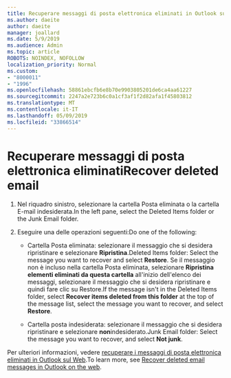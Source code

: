 ```yaml
---
title: Recuperare messaggi di posta elettronica eliminati in Outlook sul Web
ms.author: daeite
author: daeite
manager: joallard
ms.date: 5/9/2019
ms.audience: Admin
ms.topic: article
ROBOTS: NOINDEX, NOFOLLOW
localization_priority: Normal
ms.custom:
- "8000011"
- "1996"
ms.openlocfilehash: 58861ebcfb6e8b70e9903805201de6ca4aa61227
ms.sourcegitcommit: 2247a2e723b6c0a1cf3af1f2d82afa1f45803812
ms.translationtype: MT
ms.contentlocale: it-IT
ms.lasthandoff: 05/09/2019
ms.locfileid: "33866514"
---
```

# <a name="recover-deleted-email"></a><span data-ttu-id="89479-102">Recuperare messaggi di posta elettronica eliminati</span><span class="sxs-lookup"><span data-stu-id="89479-102">Recover deleted email</span></span>

1. <span data-ttu-id="89479-103">Nel riquadro sinistro, selezionare la cartella Posta eliminata o la cartella E-mail indesiderata.</span><span class="sxs-lookup"><span data-stu-id="89479-103">In the left pane, select the Deleted Items folder or the Junk Email folder.</span></span>

2. <span data-ttu-id="89479-104">Eseguire una delle operazioni seguenti:</span><span class="sxs-lookup"><span data-stu-id="89479-104">Do one of the following:</span></span>

    - <span data-ttu-id="89479-105">Cartella Posta eliminata: selezionare il messaggio che si desidera ripristinare e selezionare **Ripristina**.</span><span class="sxs-lookup"><span data-stu-id="89479-105">Deleted Items folder: Select the message you want to recover and select **Restore**.</span></span> <span data-ttu-id="89479-106">Se il messaggio non è incluso nella cartella Posta eliminata, selezionare **Ripristina** **elementi eliminati da questa cartella** all'inizio dell'elenco dei messaggi, selezionare il messaggio che si desidera ripristinare e quindi fare clic su Restore.</span><span class="sxs-lookup"><span data-stu-id="89479-106">If the message isn't in the Deleted Items folder, select **Recover items deleted from this folder** at the top of the message list, select the message you want to recover, and select **Restore**.</span></span>

    - <span data-ttu-id="89479-107">Cartella posta indesiderata: selezionare il messaggio che si desidera ripristinare e selezionare **non**indesiderato.</span><span class="sxs-lookup"><span data-stu-id="89479-107">Junk Email folder: Select the message you want to recover, and select **Not junk**.</span></span>

<span data-ttu-id="89479-108">Per ulteriori informazioni, vedere [recuperare i messaggi di posta elettronica eliminati in Outlook sul Web](https://support.office.com/article/a8ca78ac-4721-4066-95dd-571842e9fb11).</span><span class="sxs-lookup"><span data-stu-id="89479-108">To learn more, see [Recover deleted email messages in Outlook on the web](https://support.office.com/article/a8ca78ac-4721-4066-95dd-571842e9fb11).</span></span>